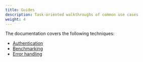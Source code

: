 ```yaml
---
title: Guides
description: Task-oriented walkthroughs of common use cases
weight: 4
---
```


The documentation covers the following techniques:

- [Authentication](auth)
- [Benchmarking](benchmarking)
- [Error handling](error)
